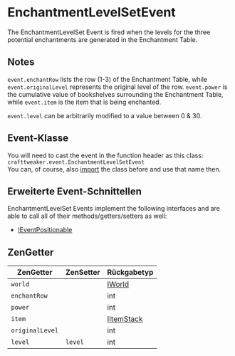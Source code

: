 # EnchantmentLevelSetEvent

The EnchantmentLevelSet Event is fired when the levels for the three potential enchantments are generated in the Enchantment Table.

## Notes

`event.enchantRow` lists the row (1-3) of the Enchantment Table, while `event.originalLevel` represents the original level of the row. `event.power` is the cumulative value of bookshelves surrounding the Enchantment Table, while `event.item` is the item that is being enchanted.

`event.level` can be arbitrarily modified to a value between 0 & 30.

## Event-Klasse
You will need to cast the event in the function header as this class:  
`crafttweaker.event.EnchantmentLevelSetEvent`  
You can, of course, also [import](/AdvancedFunctions/Import/) the class before and use that name then.

## Erweiterte Event-Schnittellen
EnchantmentLevelSet Events implement the following interfaces and are able to call all of their methods/getters/setters as well:

- [IEventPositionable](/Vanilla/Events/Events/IEventPositionable/)

## ZenGetter

| ZenGetter       | ZenSetter | Rückgabetyp                              |
| --------------- | --------- | ---------------------------------------- |
| `world`         |           | [IWorld](/Vanilla/World/IWorld/)         |
| `enchantRow`    |           | int                                      |
| `power`         |           | int                                      |
| `item`          |           | [IItemStack](/Vanilla/Items/IItemStack/) |
| `originalLevel` |           | int                                      |
| `level`         | `level`   | int                                      |
